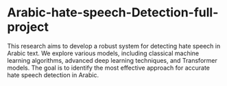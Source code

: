 # Arabic-hate-speech-Detection-full-project
This research aims to develop a robust system for detecting hate speech in Arabic text. We explore various models, including classical machine learning algorithms, advanced deep learning techniques, and Transformer models. The goal is to identify the most effective approach for accurate hate speech detection in Arabic.
